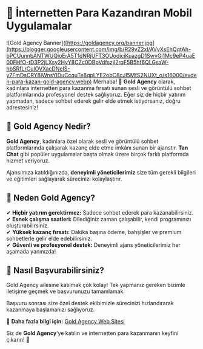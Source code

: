 # 📱 İnternetten Para Kazandıran Mobil Uygulamalar
![Gold Agency Banner]([https://goldagency.org/banner.jpg](https://blogger.googleusercontent.com/img/b/R29vZ2xl/AVvXsEhQqtAh-bPCUunnbANTWUQioErA5T1dNRjUFT3OUodjciKuazgD1SwvGj1Mc9eP4uaE00FHfO-tD3P2jLXsy2HyY8CZc0DBpVdfszjl2rqF5B5hf6QLGsaW-hbSRfLrCuIOVXacDNeIS-y7FmDsCRY8lWnsYlDuCcquTe8qpLYE2obC8cJl5MfS2NUXt_o/s16000/evden-para-kazan-gold-agency.webp)
Merhaba! 👋 **Gold Agency** olarak, kadınlara internetten para kazanma fırsatı sunan sesli ve görüntülü sohbet platformlarında profesyonel destek sağlıyoruz. Eğer siz de hiçbir yatırım yapmadan, sadece sohbet ederek gelir elde etmek istiyorsanız, doğru adrestesiniz!  

## 🚀 Gold Agency Nedir?  
**Gold Agency**, kadınlara özel olarak sesli ve görüntülü sohbet platformlarında çalışarak kazanç elde etme imkânı sunan bir ajanstır. **Tan Chat** gibi popüler uygulamalar başta olmak üzere birçok farklı platformda hizmet veriyoruz.  

Ajansımıza katıldığınızda, **deneyimli yöneticilerimiz** size tüm gerekli bilgileri ve eğitimleri sağlayarak sürecinizi kolaylaştırır.  

## 🎯 Neden Gold Agency?  
✔ **Hiçbir yatırım gerektirmez:** Sadece sohbet ederek para kazanabilirsiniz.  
✔ **Esnek çalışma saatleri:** Dilediğiniz zaman çalışabilir, kendi programınızı oluşturabilirsiniz.  
✔ **Yüksek kazanç fırsatı:** Dakika başına ödeme, bahşişler ve premium sohbetlerle gelir elde edebilirsiniz.  
✔ **Güvenli ve profesyonel destek:** Deneyimli ajans yöneticilerimiz her aşamada yanınızda!  

## 📌 Nasıl Başvurabilirsiniz?  
Gold Agency ailesine katılmak çok kolay! Tek yapmanız gereken bizimle iletişime geçmek ve başvurunuzu tamamlamak.  

Başvuru sonrası size özel destek ekibimizle sürecinizi hızlandırarak kazanmaya başlamanızı sağlıyoruz.  

🔗 **Daha fazla bilgi için:** [Gold Agency Web Sitesi](https://goldagency.org)  

Siz de **Gold Agency**’ye katılın ve internetten para kazanmanın keyfini çıkarın! 🚀
